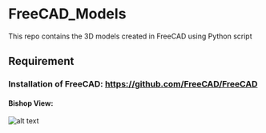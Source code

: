 # FreeCAD_Models
This repo contains the 3D models created in FreeCAD using Python script

## Requirement

### Installation of FreeCAD: https://github.com/FreeCAD/FreeCAD

#### Bishop View:

![alt text](https://raw.githubusercontent.com/Preetpalkaur3701/FreeCAD_Models/master/path/to/bishop_1.png)

